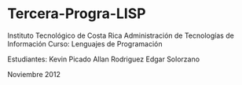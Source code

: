 Tercera-Progra-LISP
===================
Instituto Tecnológico de Costa Rica
Administración de Tecnologías de Información
Curso: Lenguajes de Programación

Estudiantes:
            Kevin Picado
            Allan Rodriguez
            Edgar Solorzano

Noviembre 2012